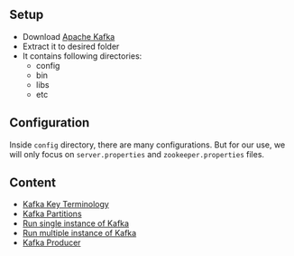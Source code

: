 ## Setup
- Download [Apache Kafka](https://downloads.apache.org/kafka/2.8.0/kafka_2.13-2.8.0.tgz)
- Extract it to desired folder
- It contains following directories:
  - config
  - bin
  - libs
  - etc

## Configuration
Inside `config` directory, there are many configurations. But for our use, we will only focus on
`server.properties` and `zookeeper.properties` files.

## Content
- [Kafka Key Terminology](kafka-key-terms.md)
- [Kafka Partitions](kafka-partitions.md)
- [Run single instance of Kafka](kafka-single-instance.md)
- [Run multiple instance of Kafka](kafka-multiple-instance.md)
- [Kafka Producer](kafka-producer.md)
